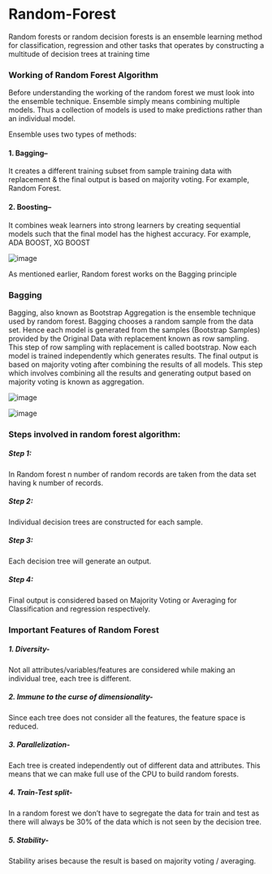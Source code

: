 # Random-Forest

Random forests or random decision forests is an ensemble learning method for classification, regression and other tasks that operates by constructing a multitude of decision trees at training time

### Working of Random Forest Algorithm

Before understanding the working of the random forest we must look into the ensemble technique. Ensemble simply means combining multiple models. Thus a collection of models is used to make predictions rather than an individual model.

Ensemble uses two types of methods:

#### 1. Bagging–

It creates a different training subset from sample training data with replacement & the final output is based on majority voting. For example,  Random Forest.

#### 2. Boosting– 

It combines weak learners into strong learners by creating sequential models such that the final model has the highest accuracy. For example,  ADA BOOST, XG BOOST

![image](https://user-images.githubusercontent.com/109084435/198887716-5095a3e2-b3a5-48af-917f-df6b1e7c2dd3.png)

As mentioned earlier, Random forest works on the Bagging principle
 
### Bagging

Bagging, also known as Bootstrap Aggregation is the ensemble technique used by random forest. Bagging chooses a random sample from the data set. Hence each model is generated from the samples (Bootstrap Samples) provided by the Original Data with replacement known as row sampling. This step of row sampling with replacement is called bootstrap. Now each model is trained independently which generates results. The final output is based on majority voting after combining the results of all models. This step which involves combining all the results and generating output based on majority voting is known as aggregation.

![image](https://user-images.githubusercontent.com/109084435/198887821-a1a1bac6-e10d-4cfa-8d57-83540a501a48.png)

![image](https://user-images.githubusercontent.com/109084435/198887914-d2d6b83a-c699-4da3-8328-a56586c2dea9.png)

### Steps involved in random forest algorithm:

##### Step 1: 

In Random forest n number of random records are taken from the data set having k number of records.

##### Step 2: 

Individual decision trees are constructed for each sample.

##### Step 3:

Each decision tree will generate an output.

##### Step 4: 

Final output is considered based on Majority Voting or Averaging for Classification and regression respectively.

### Important Features of Random Forest

##### 1. Diversity-

Not all attributes/variables/features are considered while making an individual tree, each tree is different.

##### 2. Immune to the curse of dimensionality-

Since each tree does not consider all the features, the feature space is reduced.

##### 3. Parallelization-

Each tree is created independently out of different data and attributes. This means that we can make full use of the CPU to build random forests.

##### 4.  Train-Test split- 

In a random forest we don’t have to segregate the data for train and test as there will always be 30% of the data which is not seen by the decision tree.

##### 5.  Stability- 

Stability arises because the result is based on majority voting / averaging.
